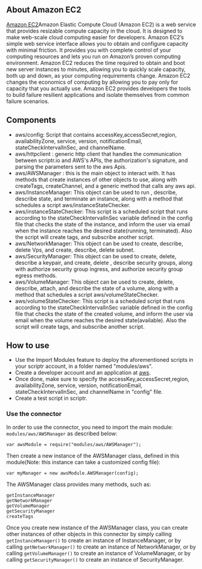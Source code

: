 ## About Amazon EC2

[Amazon EC2](https://aws.amazon.com/ec2/?hp=tile&so-exp=below)Amazon Elastic Compute Cloud (Amazon EC2) is a web service that provides resizable compute capacity in the cloud. It is designed to make web-scale cloud computing easier for developers.
Amazon EC2’s simple web service interface allows you to obtain and configure capacity with minimal friction. It provides you with complete control of your computing resources and lets you run on Amazon’s proven computing environment. Amazon EC2 reduces the time required to obtain and boot new server instances to minutes, allowing you to quickly scale capacity, both up and down, as your computing requirements change. Amazon EC2 changes the economics of computing by allowing you to pay only for capacity that you actually use. Amazon EC2 provides developers the tools to build failure resilient applications and isolate themselves from common failure scenarios.



## Components
- aws/config: Script that contains accessKey,accessSecret,region, availabilityZone, service, version, notificationEmail, stateCheckIntervalInSec, and channelName.
- aws/httpclient : generic http client that handles the communication between scriptr.io and AWS's APIs, the authorization's signature, and parsing the parameters sent to the aws Apis.
- aws/AWSManager : this is the main object to interact with. It has methods that create instances of other objects to use, along with createTags, createChannel, and a generic method that calls any aws api.
- aws/InstanceManager: This object can be used to run , describe, describe state, and terminate an instance, along with a method that schedules a script  aws/instanceStateChecker.
- aws/instanceStateChecker: This script is a scheduled script that runs according to the stateCheckIntervalInSec variable defined in the config file that checks the state of the instance, and inform the user via email when the instance reaches the desired state(running, terminated). Also the script will create tags, and subscribe another script.
- aws/NetworkManager: This object can be used to create, describe, delete Vps, and create, describe, delete subnet.
- aws/SecurityManager: This object can be used to create, delete, describe a keypair, and create, delete , describe security groups, along with authorize security group ingress, and authorize security group egress methods.
- aws/VolumeManager: This object can be used to create, delete, describe, attach, and describe the state of a volume, along with a method that schedules a script  aws/volumeStateChecker.
- aws/volumeStateChecker: This script is a scheduled script that runs according to the stateCheckIntervalInSec variable defined in the config file that checks the state of the created volume, and inform the user via email when the volume reaches the desired state(available). Also the script will create tags, and subscribe another script.

## How to use
- Use the Import Modules feature to deploy the aforementioned scripts in your scriptr account, in a folder named "modules/aws".
- Create a developer account and an application at [aws](https://aws.amazon.com/ec2/).
- Once done, make sure to specify the accessKey,accessSecret,region, availabilityZone, service, version, notificationEmail, stateCheckIntervalInSec, and channelName in "config" file.
- Create a test script in scriptr. 


### Use the connector

In order to use the connector, you need to import the main module: ```modules/aws/AWSManager``` as described below:
```
var awsModule = require("modules/aws/AWSManager");
```
Then create a new instance of the AWSManager class, defined in this module(Note: this instance can take a customized config file):
```
var myManager = new awsModule.AWSManager(config);
```
The AWSManager class provides many methods, such as:
```
getInstanceManager
getNetworkManager
getVolumeManager
getSecurityManager
createTags

```
Once you create new instance of the AWSManager class, you can create other instances of other objects in this connector by simply calling ```getInstanceManager()``` to create an instance of InstanceManager, or by calling ```getNetworkManager()``` to create an instance of NetworkManager, or by calling ```getVolumeManager()``` to create an instance of VolumeManager, or by calling ```getSecurityManager()``` to create an instance of SecurityManager.
